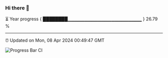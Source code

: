 ### Hi there 👋

⏳ Year progress { ████████▁▁▁▁▁▁▁▁▁▁▁▁▁▁▁▁▁▁▁▁▁▁ } 26.79 %

---

⏰ Updated on Mon, 08 Apr 2024 00:49:47 GMT

![Progress Bar CI](https://github.com/liununu/liununu/workflows/Progress%20Bar%20CI/badge.svg)
